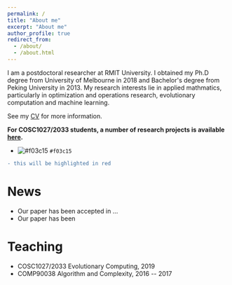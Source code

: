 ```yaml
---
permalink: /
title: "About me"
excerpt: "About me"
author_profile: true
redirect_from: 
  - /about/
  - /about.html
---
```


I am a postdoctoral researcher at RMIT University. I obtained my Ph.D degree from University of Melbourne in 2018 and Bachelor's degree from Peking University in 2013. My research interests lie in applied mathmatics, particularly in optimization and operations research, evolutionary computation and machine learning. <br/>

See my [CV](https://yuansuny.github.io/files/YUANSUN_CV.pdf) for more information. 

__For COSC1027/2033 students, a number of research projects is available [here](https://yuansuny.github.io/projects).__

- ![#f03c15](https://placehold.it/15/f03c15/000000?text=+) `#f03c15`

```diff
- this will be highlighted in red
```


News
======
* Our paper has been accepted in ... 
* Our paper has been 


Teaching 
======
* COSC1027/2033 Evolutionary Computing, 2019
* COMP90038 Algorithm and Complexity, 2016 -- 2017






